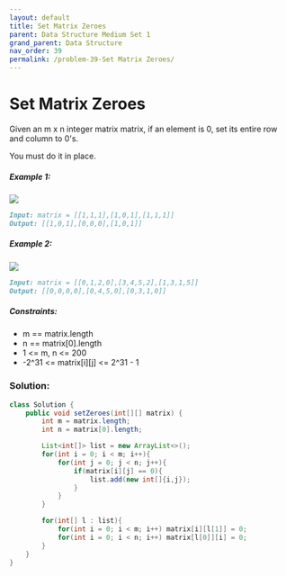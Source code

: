 ```yaml
---
layout: default
title: Set Matrix Zeroes
parent: Data Structure Medium Set 1
grand_parent: Data Structure
nav_order: 39
permalink: /problem-39-Set Matrix Zeroes/
---
```

# Set Matrix Zeroes
Given an m x n integer matrix matrix, if an element is 0, set its entire row and column to 0's.

You must do it in place.

##### Example 1:
![](../../assets/images/ds/mat1111.jpeg)
```markdown
Input: matrix = [[1,1,1],[1,0,1],[1,1,1]]
Output: [[1,0,1],[0,0,0],[1,0,1]]
```
##### Example 2:
![](../../assets/images/ds/mat2222.jpeg)
```markdown
Input: matrix = [[0,1,2,0],[3,4,5,2],[1,3,1,5]]
Output: [[0,0,0,0],[0,4,5,0],[0,3,1,0]]
```
##### Constraints:
* m == matrix.length
* n == matrix[0].length
* 1 <= m, n <= 200
* -2^31 <= matrix[i][j] <= 2^31 - 1

### Solution:
```java
class Solution {
    public void setZeroes(int[][] matrix) {
        int m = matrix.length;
        int n = matrix[0].length;

        List<int[]> list = new ArrayList<>();
        for(int i = 0; i < m; i++){
            for(int j = 0; j < n; j++){
                if(matrix[i][j] == 0){
                    list.add(new int[]{i,j});
                }
            }
        }

        for(int[] l : list){
            for(int i = 0; i < m; i++) matrix[i][l[1]] = 0;
            for(int i = 0; i < n; i++) matrix[l[0]][i] = 0;
        }
    }
}
```

